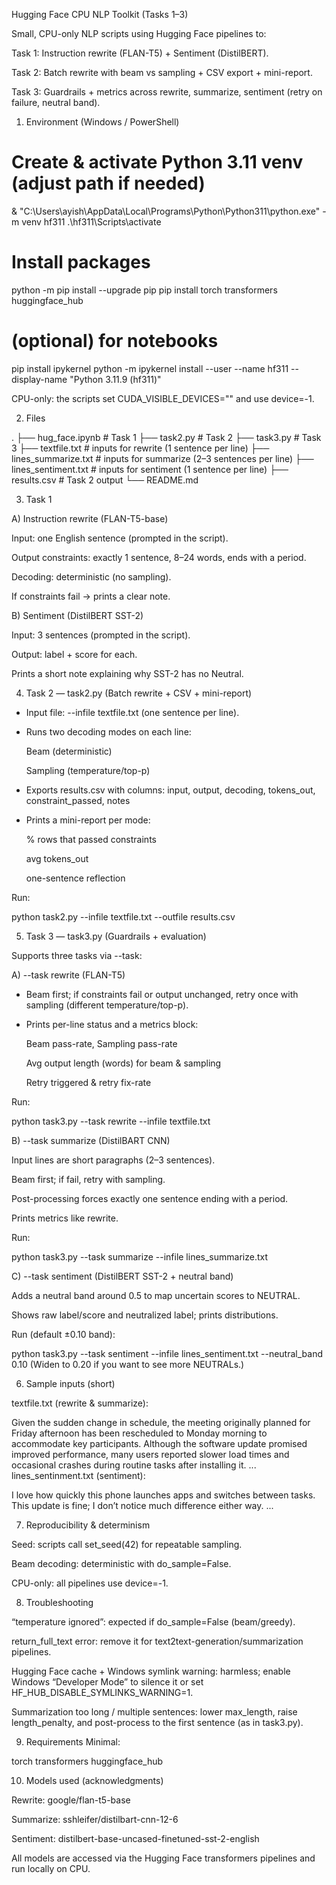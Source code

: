 Hugging Face CPU NLP Toolkit (Tasks 1–3)

Small, CPU-only NLP scripts using Hugging Face pipelines to:

Task 1: Instruction rewrite (FLAN-T5) + Sentiment (DistilBERT).

Task 2: Batch rewrite with beam vs sampling + CSV export + mini-report.

Task 3: Guardrails + metrics across rewrite, summarize, sentiment (retry on failure, neutral band).

1) Environment (Windows / PowerShell)

# Create & activate Python 3.11 venv (adjust path if needed)
& "C:\Users\ayish\AppData\Local\Programs\Python\Python311\python.exe" -m venv hf311
.\hf311\Scripts\activate

# Install packages
python -m pip install --upgrade pip
pip install torch transformers huggingface_hub

# (optional) for notebooks
pip install ipykernel
python -m ipykernel install --user --name hf311 --display-name "Python 3.11.9 (hf311)"


CPU-only: the scripts set CUDA_VISIBLE_DEVICES="" and use device=-1.

2) Files

.
├── hug_face.ipynb               # Task 1
├── task2.py                  # Task 2
├── task3.py                  # Task 3
├── textfile.txt              # inputs for rewrite (1 sentence per line)
├── lines_summarize.txt       # inputs for summarize (2–3 sentences per line)
├── lines_sentiment.txt       # inputs for sentiment (1 sentence per line)
├── results.csv               # Task 2 output
└── README.md

3) Task 1 

A) Instruction rewrite (FLAN-T5-base)

Input: one English sentence (prompted in the script).

Output constraints: exactly 1 sentence, 8–24 words, ends with a period.

Decoding: deterministic (no sampling).

If constraints fail → prints a clear note.

B) Sentiment (DistilBERT SST-2)

Input: 3 sentences (prompted in the script).

Output: label + score for each.

Prints a short note explaining why SST-2 has no Neutral.

4) Task 2 — task2.py (Batch rewrite + CSV + mini-report)

* Input file: --infile textfile.txt (one sentence per line).

* Runs two decoding modes on each line:

    Beam (deterministic)

    Sampling (temperature/top-p)

* Exports results.csv with columns:
    input, output, decoding, tokens_out, constraint_passed, notes

* Prints a mini-report per mode:

    % rows that passed constraints

    avg tokens_out

    one-sentence reflection

Run:

python task2.py --infile textfile.txt --outfile results.csv

5) Task 3 — task3.py (Guardrails + evaluation)

Supports three tasks via --task:

A) --task rewrite (FLAN-T5)

* Beam first; if constraints fail or output unchanged, retry once with sampling (different temperature/top-p).

* Prints per-line status and a metrics block:

   Beam pass-rate, Sampling pass-rate

   Avg output length (words) for beam & sampling

   Retry triggered & retry fix-rate

Run:

python task3.py --task rewrite --infile textfile.txt

B) --task summarize (DistilBART CNN)

Input lines are short paragraphs (2–3 sentences).

Beam first; if fail, retry with sampling.

Post-processing forces exactly one sentence ending with a period.

Prints metrics like rewrite.

Run:

python task3.py --task summarize --infile lines_summarize.txt

C) --task sentiment (DistilBERT SST-2 + neutral band)

Adds a neutral band around 0.5 to map uncertain scores to NEUTRAL.

Shows raw label/score and neutralized label; prints distributions.

Run (default ±0.10 band):

python task3.py --task sentiment --infile lines_sentiment.txt --neutral_band 0.10
(Widen to 0.20 if you want to see more NEUTRALs.)

6) Sample inputs (short)

textfile.txt (rewrite & summarize):

Given the sudden change in schedule, the meeting originally planned for Friday afternoon has been rescheduled to Monday morning to accommodate key participants.
Although the software update promised improved performance, many users reported slower load times and occasional crashes during routine tasks after installing it.
...
lines_sentinment.txt (sentiment):

I love how quickly this phone launches apps and switches between tasks.
This update is fine; I don’t notice much difference either way.
...

7) Reproducibility & determinism

Seed: scripts call set_seed(42) for repeatable sampling.

Beam decoding: deterministic with do_sample=False.

CPU-only: all pipelines use device=-1.

8) Troubleshooting

“temperature ignored”: expected if do_sample=False (beam/greedy).

return_full_text error: remove it for text2text-generation/summarization pipelines.

Hugging Face cache + Windows symlink warning: harmless; enable Windows “Developer Mode” to silence it or set HF_HUB_DISABLE_SYMLINKS_WARNING=1.

Summarization too long / multiple sentences: lower max_length, raise length_penalty, and post-process to the first sentence (as in task3.py).

9) Requirements
Minimal: 

torch
transformers
huggingface_hub

10) Models used (acknowledgments)

Rewrite: google/flan-t5-base

Summarize: sshleifer/distilbart-cnn-12-6

Sentiment: distilbert-base-uncased-finetuned-sst-2-english

All models are accessed via the Hugging Face transformers pipelines and run locally on CPU.

